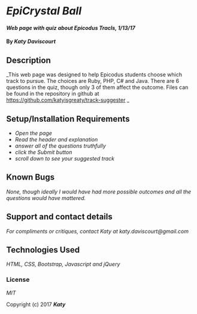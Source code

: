 # _EpiCrystal Ball_

#### _Web page with quiz about Epicodus Tracls, 1/13/17_

#### By _**Katy Daviscourt**_

## Description

_This web page was designed to help Epicodus students choose which track to pursue. The choices are Ruby, PHP, C# and Java. There are 6 questions in the quiz, though only 3 of them affect the outcome. Files can be found in the repository in github at https://github.com/katyisgreaty/track-suggester _

## Setup/Installation Requirements

* _Open the page_
* _Read the header and explanation_
* _answer all of the questions truthfully_
* _click the Submit button_
* _scroll down to see your suggested track_

## Known Bugs

_None, though ideally I would have had more possible outcomes and all the questions would have mattered._

## Support and contact details

_For compliments or critiques, contact Katy at katy.daviscourt@gmail.com_

## Technologies Used

_HTML, CSS, Bootstrap, Javascript and jQuery_

### License

*MIT*

Copyright (c) 2017 **_Katy_**
